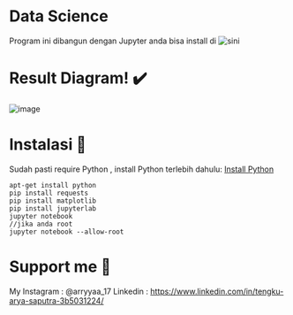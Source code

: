 # Data Science
Program ini dibangun dengan Jupyter anda bisa install di ![sini](https://jupyter.org/install)

# Result Diagram! ✔️

![image](https://github.com/AryaSec1337/Data-Science-Crawling/assets/33353823/ec07a808-0b0f-465e-90d0-b4d6194da38b)

# Instalasi 🚀
Sudah pasti require Python , install Python terlebih dahulu: [Install Python](https://www.python.org/downloads/)

```
apt-get install python
pip install requests
pip install matplotlib
pip install jupyterlab
jupyter notebook
//jika anda root
jupyter notebook --allow-root
```

# Support me 🚀
My Instagram : @arryyaa_17
Linkedin : https://www.linkedin.com/in/tengku-arya-saputra-3b5031224/
